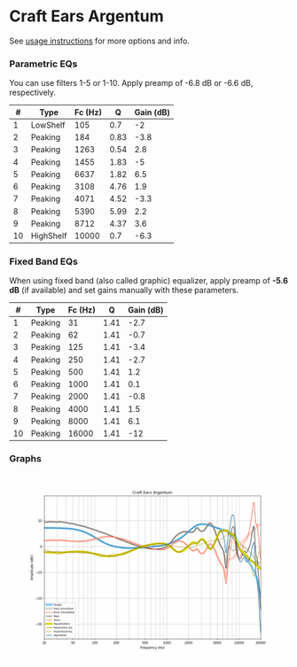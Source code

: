 # Craft Ears Argentum
See [usage instructions](https://github.com/jaakkopasanen/AutoEq#usage) for more options and info.

### Parametric EQs
You can use filters 1-5 or 1-10. Apply preamp of -6.8 dB or -6.6 dB, respectively.

|   # | Type      |   Fc (Hz) |    Q |   Gain (dB) |
|-----|-----------|-----------|------|-------------|
|   1 | LowShelf  |       105 | 0.7  |        -2   |
|   2 | Peaking   |       184 | 0.83 |        -3.8 |
|   3 | Peaking   |      1263 | 0.54 |         2.8 |
|   4 | Peaking   |      1455 | 1.83 |        -5   |
|   5 | Peaking   |      6637 | 1.82 |         6.5 |
|   6 | Peaking   |      3108 | 4.76 |         1.9 |
|   7 | Peaking   |      4071 | 4.52 |        -3.3 |
|   8 | Peaking   |      5390 | 5.99 |         2.2 |
|   9 | Peaking   |      8712 | 4.37 |         3.6 |
|  10 | HighShelf |     10000 | 0.7  |        -6.3 |

### Fixed Band EQs
When using fixed band (also called graphic) equalizer, apply preamp of **-5.6 dB** (if available) and set gains manually with these parameters.

|   # | Type    |   Fc (Hz) |    Q |   Gain (dB) |
|-----|---------|-----------|------|-------------|
|   1 | Peaking |        31 | 1.41 |        -2.7 |
|   2 | Peaking |        62 | 1.41 |        -0.7 |
|   3 | Peaking |       125 | 1.41 |        -3.4 |
|   4 | Peaking |       250 | 1.41 |        -2.7 |
|   5 | Peaking |       500 | 1.41 |         1.2 |
|   6 | Peaking |      1000 | 1.41 |         0.1 |
|   7 | Peaking |      2000 | 1.41 |        -0.8 |
|   8 | Peaking |      4000 | 1.41 |         1.5 |
|   9 | Peaking |      8000 | 1.41 |         6.1 |
|  10 | Peaking |     16000 | 1.41 |       -12   |

### Graphs
![](./Craft%20Ears%20Argentum.png)
